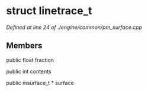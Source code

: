 # struct linetrace_t

*Defined at line 24 of ./engine/common/pm_surface.cpp*

## Members

public float fraction

public int contents

public msurface_t * surface




